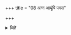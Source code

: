 +++
title = "08 अग्न आयूंषि पवस"

+++

<details><summary>थिते</summary>

अग्न आयूंषि पवस इति प्रतिपदं कुर्वीरन् ८
</details>
